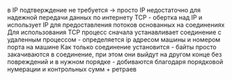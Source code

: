 в IP подтверждение не требуется -> просто IP недостаточно для надежной передачи данных по интернету
TCP - обертка над IP и использует IP для предоставления потоков основанных на соединениях
Для использования TCP процесс сначала устанавливает соединение с удаленным процессом - определяется ip адресом машины и номером порта на машине
Как только соединение установится - байты просто закачиваются в соединение, при этом они выйдут на другом конце без повреждений и в нужном порядке - добиваются благодаря порядковой нумерации и контрольных сумм + ретраев
